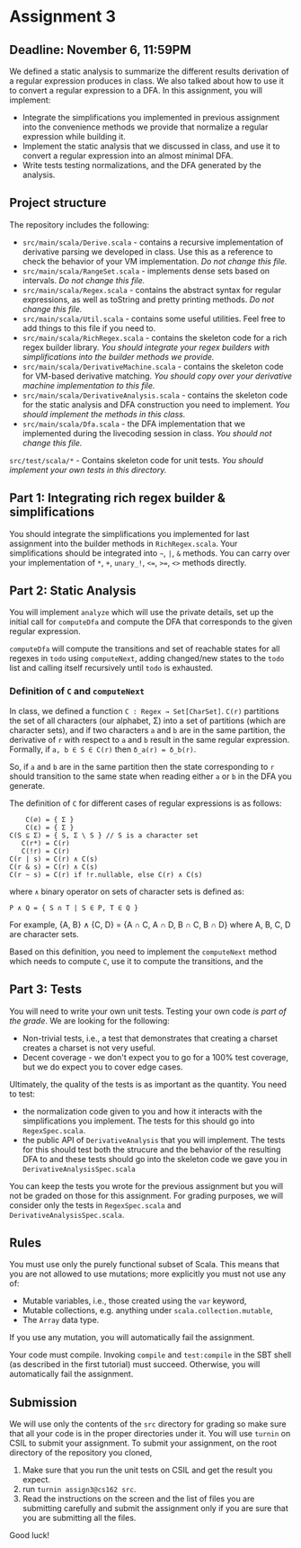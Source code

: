 # Assignment 3

## Deadline: November 6, 11:59PM

We defined a static analysis to summarize the different results
derivation of a regular expression produces in class. We also talked
about how to use it to convert a regular expression to a DFA. In this
assignment, you will implement:

 - Integrate the simplifications you implemented in previous
   assignment into the convenience methods we provide that normalize a
   regular expression while building it.
 - Implement the static analysis that we discussed in class, and use
   it to convert a regular expression into an almost minimal DFA.
 - Write tests testing normalizations, and the DFA generated by the analysis.

## Project structure

The repository includes the following:

  - `src/main/scala/Derive.scala` - contains a recursive
    implementation of derivative parsing we developed in class. Use
    this as a reference to check the behavior of your VM
    implementation. *Do not change this file.*
  - `src/main/scala/RangeSet.scala` - implements dense sets based on
    intervals. *Do not change this file.*
  - `src/main/scala/Regex.scala` - contains the abstract syntax for
    regular expressions, as well as toString and pretty printing
    methods. *Do not change this file.*
  - `src/main/scala/Util.scala` - contains some useful utilities. Feel
    free to add things to this file if you need to.
  - `src/main/scala/RichRegex.scala` - contains the skeleton code for
    a rich regex builder library. *You should integrate your regex
    builders with simplifications into the builder methods we
    provide.*
  - `src/main/scala/DerivativeMachine.scala` - contains the skeleton
    code for VM-based derivative matching. *You should copy over your
    derivative machine implementation to this file.*
  - `src/main/scala/DerivativeAnalysis.scala` - contains the skeleton
    code for the static analysis and DFA construction you need to
    implement. *You should implement the methods in this class.*
  - `src/main/scala/Dfa.scala` - the DFA implementation that we
    implemented during the livecoding session in class. *You should
    not change this file.*

  `src/test/scala/*` - Contains skeleton code for unit tests. *You
  should implement your own tests in this directory.*

## Part 1: Integrating rich regex builder & simplifications

You should integrate the simplifications you implemented for last
assignment into the builder methods in `RichRegex.scala`. Your
simplifications should be integrated into `~`, `|`, `&` methods. You
can carry over your implementation of `*`, `+`, `unary_!`, `<=`, `>=`,
`<>` methods directly.

## Part 2: Static Analysis

You will implement `analyze` which will use the private details, set
up the initial call for `computeDfa` and compute the DFA that
corresponds to the given regular expression.

`computeDfa` will compute the transitions and set of reachable states
for all regexes in `todo` using `computeNext`, adding changed/new
states to the `todo` list and calling itself recursively until `todo`
is exhausted.

### Definition of `C` and `computeNext`

In class, we defined a function `C : Regex → Set[CharSet]`. `C(r)`
partitions the set of all characters (our alphabet, Σ) into a set of
partitions (which are character sets), and if two characters `a` and
`b` are in the same partition, the derivative of `r` with respect to `a`
and `b` result in the same regular expression. Formally, if `a, b ∈ S
∈ C(r)` then `δ_a(r) = δ_b(r)`.

So, if `a` and `b` are in the same partition then the state
corresponding to `r` should transition to the same state when reading
either `a` or `b` in the DFA you generate.

The definition of `C` for different cases of regular expressions is as
follows:

```
    C(∅) = { Σ }
    C(ε) = { Σ }
C(S ⊆ Σ) = { S, Σ \ S } // S is a character set
   C(r*) = C(r)
   C(!r) = C(r)
C(r | s) = C(r) ∧ C(s)
C(r & s) = C(r) ∧ C(s)
C(r ~ s) = C(r) if !r.nullable, else C(r) ∧ C(s)
```

where `∧` binary operator on sets of character sets is defined as:

```
P ∧ Q = { S ∩ T | S ∈ P, T ∈ Q }
```

For example, {A, B} ∧ {C, D} = {A ∩ C, A ∩ D, B ∩ C, B ∩ D} where A,
B, C, D are character sets.

Based on this definition, you need to implement the `computeNext` method
which needs to compute `C`, use it to compute the transitions, and the

## Part 3: Tests

You will need to write your own unit tests. Testing your own code *is
part of the grade*. We are looking for the following:
  - Non-trivial tests, i.e., a test that demonstrates that creating a
    charset creates a charset is not very useful.
  - Decent coverage - we don't expect you to go for a 100% test
    coverage, but we do expect you to cover edge cases.

Ultimately, the quality of the tests is as important as the quantity. You
need to test:
 - the normalization code given to you and how it interacts with the
   simplifications you implement. The tests for this should go into
   `RegexSpec.scala`.
 - the public API of `DerivativeAnalysis` that you will implement. The
   tests for this should test both the strucure and the behavior of the
   resulting DFA to and these tests should go into the skeleton code
   we gave you in `DerivativeAnalysisSpec.scala`

You can keep the tests you wrote for the previous assignment but you
will not be graded on those for this assignment. For grading purposes,
we will consider only the tests in `RegexSpec.scala` and
`DerivativeAnalysisSpec.scala`.

## Rules

You must use only the purely functional subset of Scala. This means
that you are not allowed to use mutations; more explicitly you must
not use any of:
  - Mutable variables, i.e., those created using the `var` keyword,
  - Mutable collections, e.g. anything under
    `scala.collection.mutable`,
  - The `Array` data type.

If you use any mutation, you will automatically fail the assignment.

Your code must compile. Invoking `compile` and `test:compile` in the
SBT shell (as described in the first tutorial) must
succeed. Otherwise, you will automatically fail the assignment.

## Submission

We will use only the contents of the `src` directory for grading so
make sure that all your code is in the proper directories under it.
You will use `turnin` on CSIL to submit your assignment.  To submit
your assignment, on the root directory of the repository you cloned,

  1. Make sure that you run the unit tests on CSIL and get the result
       you expect.
  2. run `turnin assign3@cs162 src`.
  3. Read the instructions on the screen and the list of files you are
       submitting carefully and submit the assignment only if you are
       sure that you are submitting all the files.

Good luck!
